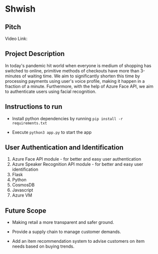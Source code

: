 Shwish
===

## Pitch

Video Link: 

## Project Description

In today's pandemic hit world when everyone is medium of shopping has switched to online, primitive methods of checkouts have more than 3-minutes of waiting time.
We aim to significantly shorten this time by processing payments using user's voice profile, making it happen in a fraction of a minute. Furthermore, with the help of Azure Face API, we aim to authenticate users using facial recognition.


## Instructions to run

* Install python dependencies by running ```pip install -r requirements.txt```

* Execute ```python3 app.py``` to start the app


## User Authentication and Identification

1. Azure Face API module - for better and easy user authentication
2. Azure Speaker Recognition API module - for better and easy user identification
3. Flask
4. Python
5. CosmosDB
6. Javascript
7. Azure VM

## Future Scope

* Making retail a more transparent and safer ground.

* Provide a supply chain to manage customer demands.

* Add an item recommendation system to advise customers on item needs based on buying trends.
